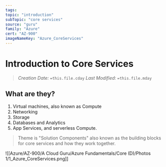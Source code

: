 ```yaml
---
tags:
topic: "introduction"
subTopic: "core services"
source: "guru"
family: "Azure"
cert: "AZ-900"
imageNameKey: "Azure_CoreServices"
---
```

# Introduction to Core Services
> *Creation Date:* `=this.file.cday`
> *Last Modified:* `=this.file.mday`

## What are they?

1. Virtual machines, also known as Compute
2. Networking
3. Storage
4. Databases and Analytics
5. App Services, and serverless Compute.

> Theme is "Solution Components" also known as the building blocks for core services and how they work together.

![[Azure/AZ-900/A Cloud Guru/Azure Fundamentals/Core (D)/Photos 1/1_Azure_CoreServices.png]]